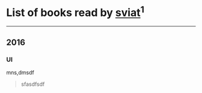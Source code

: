 # List of books read by [sviat](https://plus.google.com/101060466123969249081)<sup>1</sup>
---

## 2016

### UI
mns,dmsdf
> sfasdfsdf



